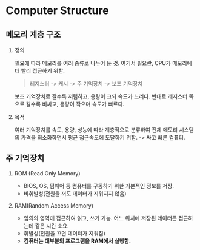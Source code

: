 # Computer Structure
## 메모리 계층 구조
1. 정의

	필요에 따라 메모리를 여러 종류로 나누어 둔 것. 여기서 필요란, CPU가 메모리에 더 빨리 접근하기 위함.

	 > 레지스터 -> 캐시 -> 주 기억장치 -> 보조 기억장치

	보조 기억장치로 갈수록 저렴하고, 용량이 크되 속도가 느리다. 반대로 레지스터 쪽으로 갈수록 비싸고, 용량이 작으며 속도가 빠르다.

2. 목적

	 여러 기억장치를 속도, 용량, 성능에 따라 계층적으로 분류하여 전체 메모리 시스템의 가격을 최소화하면서 평균 접근속도에 도달하기 위함. -> 싸고 빠른 컴퓨터.

 ## 주 기억장치
 1. ROM (Read Only Memory)
	- BIOS, OS, 펌웨어 등 컴퓨터를 구동하기 위한 기본적인 정보를 저장.
	- 비휘발성(전원을 꺼도 데이터가 지워지지 않음)

2. RAM(Random Access Memory)
	- 임의의 영역에 접근하여 읽고, 쓰기 가능. 어느 위치에 저장된 데이터든 접근하는데 같은 시간 소요.
	- 휘발성(전원을 끄면 데이터가 지워짐)
	- **컴퓨터는 대부분의 프로그램을 RAM에서 실행함.**